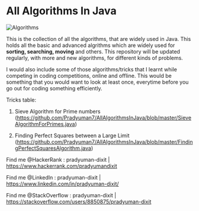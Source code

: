 # All Algorithms In Java

![Algorithms](https://user-images.githubusercontent.com/41565823/46194932-22257b00-c303-11e8-819a-60b02719faa0.jpeg)

This is the collection of all the algorithms, that are widely used in Java.
This holds all the basic and advanced algrithms which are widely used for **sorting, searching, moving** and others. This repository will be updated regularly, with more and new algorithms, for different kinds of problems.

I would also include some of those algorithms/tricks that I learnt while competing in coding competitions, online and offline.
This would be something that you would want to look at least once, everytime before you go out for coding something efficiently.

Tricks table:
1. Sieve Algorithm for Prime numbers (https://github.com/Pradyuman7/AllAlgorithmsInJava/blob/master/SieveAlgorithmForPrimes.java)

2. Finding Perfect Squares between a Large Limit
(https://github.com/Pradyuman7/AllAlgorithmsInJava/blob/master/FindingPerfectSquaresAlgorithm.java)

Find me @HackerRank : pradyuman-dixit | https://www.hackerrank.com/pradyumandixit

Find me @LinkedIn : pradyuman-dixit | https://www.linkedin.com/in/pradyuman-dixit/

Find me @StackOverflow : pradyuman-dixit | https://stackoverflow.com/users/8850875/pradyuman-dixit

